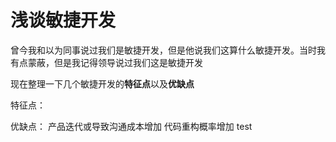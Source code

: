 # 浅谈敏捷开发

曾今我和以为同事说过我们是敏捷开发，但是他说我们这算什么敏捷开发。当时我有点蒙蔽，但是我记得领导说过我们这是敏捷开发

现在整理一下几个敏捷开发的**特征点**以及**优缺点**

特征点：

优缺点： 产品迭代或导致沟通成本增加
  代码重构概率增加
  test